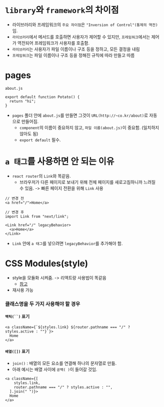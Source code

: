 # `library`와 `framework`의 차이점

- 라이브러리와 프레임워크의 `주요 차이점`은 `"Inversion of Control"(통제의 역전)`임.
- `라이브러리`에서 메서드를 호출하면 사용자가 제어할 수 있지만, `프레임워크`에서는 제어가 역전되어 프레임워크가 사용자를 호출함.
- `라이브러리`는 사용자가 파일 이름이나 구조 등을 정하고, 모든 결정을 내림
- `프레임워크`는 파일 이름이나 구조 등을 정해진 규칙에 따라 만들고 따름

# pages

```
about.js

export default function Potato() {
  return "hi";
}
```

- `pages` 폴더 안에 `about.js`를 만들면 그것이 `URL(http://~co.kr/about)`로 자동으로 만들어짐.
  - `component`의 이름이 중요하지 않고, `파일 이름(about.js)`이 중요함. (일치하지 않아도 됨)
  - `export default` 필수.

# `a 태그`를 사용하면 안 되는 이유

- `react router`의 `Link`와 똑같음.
  - 브라우저가 다른 페이지로 보내기 위해 전체 페이지를 새로고침하니까 느려질 수 있음. -> 빠른 페이지 전환을 위해 `Link` 사용

```
// 변경 전
<a href="/">Home</a>

// 변경 후
import Link from "next/link";

<Link href="/" legacyBehavior>
  <a>Home</a>
</Link>
```

- `Link` 안에 `a 태그`를 넣으려면 `legacyBehavior`를 추가해야 함.

# CSS Modules(style)

- style을 모듈화 시켜줌. -> 리액트랑 사용법이 똑같음
  - <a href="https://github.com/leesaewa/react_study/blob/main/study/220922.md">참고</a>
- 재사용 가능

### 클래스명을 두 가지 사용해야 할 경우

#### ` 백틱(``) ` 표기

```
<a className={`${styles.link} ${router.pathname === "/" ? styles.active : ""}`}>
  Home
</a>
```

#### `배열([])` 표기

- `join()` : 배열의 모든 요소를 연결해 하나의 문자열로 만듦.
- 아래 예시는 배열 사이에 `공백( )`이 들어갈 것임.

```
<a className={[
    styles.link,
    router.pathname === "/" ? styles.active : "",
  ].join(" ")}>
  Home
</a>
```

